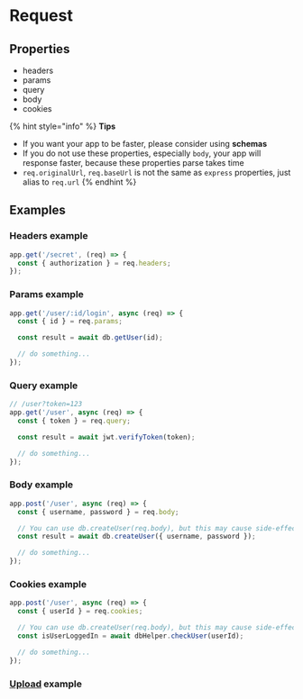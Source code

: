 # Request

## Properties

* headers
* params
* query
* body
* cookies



{% hint style="info" %}
**Tips**

* If you want your app to be faster, please consider using **schemas**
* If you do not use these properties, especially `body`, your app will response faster, because these properties parse takes time
* `req.originalUrl`, `req.baseUrl` is not the same as `express` properties, just alias to `req.url`
{% endhint %}

## Examples

### Headers example

```javascript
app.get('/secret', (req) => {
  const { authorization } = req.headers;
});
```

### Params example

```javascript
app.get('/user/:id/login', async (req) => {
  const { id } = req.params;

  const result = await db.getUser(id);

  // do something...
});
```

### Query example

```javascript
// /user?token=123
app.get('/user', async (req) => {
  const { token } = req.query;

  const result = await jwt.verifyToken(token);

  // do something...
});
```

### Body example

```javascript
app.post('/user', async (req) => {
  const { username, password } = req.body;

  // You can use db.createUser(req.body), but this may cause side-effects
  const result = await db.createUser({ username, password });

  // do something...
});
```

### Cookies example

```javascript
app.post('/user', async (req) => {
  const { userId } = req.cookies;

  // You can use db.createUser(req.body), but this may cause side-effects
  const isUserLoggedIn = await dbHelper.checkUser(userId);

  // do something...
});
```

### [Upload](https://github.com/nanoexpress/middlewares/tree/master/packages/formidable) example

